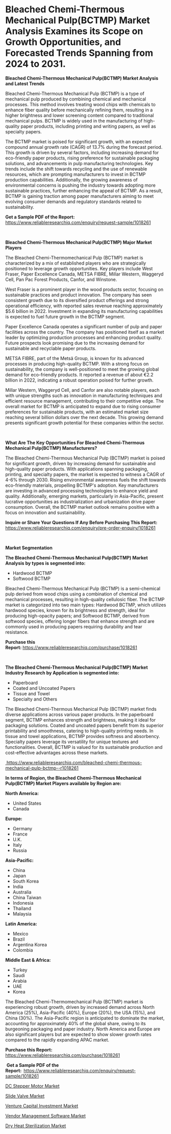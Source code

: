 <p><h1>Bleached Chemi-Thermous Mechanical Pulp(BCTMP) Market Analysis Examines its Scope on Growth Opportunities, and Forecasted Trends Spanning from 2024 to 2031.</h1></p><p><strong>Bleached Chemi-Thermous Mechanical Pulp(BCTMP) Market Analysis and Latest Trends</strong></p>
<p><p>Bleached Chemi-Thermous Mechanical Pulp (BCTMP) is a type of mechanical pulp produced by combining chemical and mechanical processes. This method involves treating wood chips with chemicals to enhance fiber quality before mechanically refining them, resulting in a higher brightness and lower screening content compared to traditional mechanical pulps. BCTMP is widely used in the manufacturing of high-quality paper products, including printing and writing papers, as well as specialty papers.</p><p>The BCTMP market is poised for significant growth, with an expected compound annual growth rate (CAGR) of 13.7% during the forecast period. This growth is driven by several factors, including increasing demand for eco-friendly paper products, rising preference for sustainable packaging solutions, and advancements in pulp manufacturing technologies. Key trends include the shift towards recycling and the use of renewable resources, which are prompting manufacturers to invest in BCTMP production capabilities. Additionally, the growing awareness of environmental concerns is pushing the industry towards adopting more sustainable practices, further enhancing the appeal of BCTMP. As a result, BCTMP is gaining traction among paper manufacturers aiming to meet evolving consumer demands and regulatory standards related to sustainability.</p></p>
<p><strong>Get a Sample PDF of the Report:&nbsp;</strong> <a href="https://www.reliableresearchiq.com/enquiry/request-sample/1018261?utm_campaign=101&utm_medium=2&utm_source=Github&utm_content=ia&utm_term=17112024&utm_id=bleached-chemi-thermous-mechanical-pulpbctmp">https://www.reliableresearchiq.com/enquiry/request-sample/1018261</a></p>
<p>&nbsp;</p>
<p><strong>Bleached Chemi-Thermous Mechanical Pulp(BCTMP) Major Market Players</strong></p>
<p><p>The Bleached Chemi-Thermomechanical Pulp (BCTMP) market is characterized by a mix of established players who are strategically positioned to leverage growth opportunities. Key players include West Fraser, Paper Excellence Canada, METSA FIBRE, Millar Western, Waggeryd Cell, Pan Pac Forest Products, Canfor, and Winstone.</p><p>West Fraser is a prominent player in the wood products sector, focusing on sustainable practices and product innovation. The company has seen consistent growth due to its diversified product offerings and strong operational efficiency, with reported sales revenue reaching approximately $5.6 billion in 2022. Investment in expanding its manufacturing capabilities is expected to fuel future growth in the BCTMP segment.</p><p>Paper Excellence Canada operates a significant number of pulp and paper facilities across the country. The company has positioned itself as a market leader by optimizing production processes and enhancing product quality. Future prospects look promising due to the increasing demand for sustainable and recyclable paper products.</p><p>METSA FIBRE, part of the Metsä Group, is known for its advanced processes in producing high-quality BCTMP. With a strong focus on sustainability, the company is well-positioned to meet the growing global demand for eco-friendly products. It reported a revenue of about €2.2 billion in 2022, indicating a robust operation poised for further growth.</p><p>Millar Western, Waggeryd Cell, and Canfor are also notable players, each with unique strengths such as innovation in manufacturing techniques and efficient resource management, contributing to their competitive edge. The overall market for BCTMP is anticipated to expand due to rising consumer preferences for sustainable products, with an estimated market size reaching several billion dollars over the next decade. This growing demand presents significant growth potential for these companies within the sector.</p></p>
<p>&nbsp;</p>
<p><strong>What Are The Key Opportunities For Bleached Chemi-Thermous Mechanical Pulp(BCTMP) Manufacturers?</strong></p>
<p><p>The Bleached Chemi-Thermous Mechanical Pulp (BCTMP) market is poised for significant growth, driven by increasing demand for sustainable and high-quality paper products. With applications spanning packaging, printing, and specialty papers, the market is expected to witness a CAGR of 4-6% through 2030. Rising environmental awareness fuels the shift towards eco-friendly materials, propelling BCTMP's adoption. Key manufacturers are investing in advanced processing technologies to enhance yield and quality. Additionally, emerging markets, particularly in Asia-Pacific, present lucrative opportunities as industrialization and urbanization drive paper consumption. Overall, the BCTMP market outlook remains positive with a focus on innovation and sustainability.</p></p>
<p><strong>Inquire or Share Your Questions If Any Before Purchasing This Report:</strong> <a href="https://www.reliableresearchiq.com/enquiry/pre-order-enquiry/1018261?utm_campaign=101&utm_medium=2&utm_source=Github&utm_content=ia&utm_term=17112024&utm_id=bleached-chemi-thermous-mechanical-pulpbctmp">https://www.reliableresearchiq.com/enquiry/pre-order-enquiry/1018261</a></p>
<p>&nbsp;</p>
<p><strong>Market Segmentation</strong></p>
<p><strong>The Bleached Chemi-Thermous Mechanical Pulp(BCTMP) Market Analysis by types is segmented into:</strong></p>
<p><ul><li>Hardwood BCTMP</li><li>Softwood BCTMP</li></ul></p>
<p><p>Bleached Chemi-Thermous Mechanical Pulp (BCTMP) is a semi-chemical pulp derived from wood chips using a combination of chemical and mechanical processes, resulting in high-quality cellulosic fiber. The BCTMP market is categorized into two main types: Hardwood BCTMP, which utilizes hardwood species, known for its brightness and strength, ideal for producing high-opacity papers; and Softwood BCTMP, derived from softwood species, offering longer fibers that enhance strength and are commonly used in producing papers requiring durability and tear resistance.</p></p>
<p><strong>Purchase this Report:&nbsp;</strong><a href="https://www.reliableresearchiq.com/purchase/1018261?utm_campaign=101&utm_medium=2&utm_source=Github&utm_content=ia&utm_term=17112024&utm_id=bleached-chemi-thermous-mechanical-pulpbctmp">https://www.reliableresearchiq.com/purchase/1018261</a></p>
<p>&nbsp;</p>
<p><strong>The Bleached Chemi-Thermous Mechanical Pulp(BCTMP) Market Industry Research by Application is segmented into:</strong></p>
<p><ul><li>Paperboard</li><li>Coated and Uncoated Papers</li><li>Tissue and Towel</li><li>Specialty and Others</li></ul></p>
<p><p>The Bleached Chemi-Thermous Mechanical Pulp (BCTMP) market finds diverse applications across various paper products. In the paperboard segment, BCTMP enhances strength and brightness, making it ideal for packaging solutions. Coated and uncoated papers benefit from its superior printability and smoothness, catering to high-quality printing needs. In tissue and towel applications, BCTMP provides softness and absorbency. Specialty papers leverage its versatility for unique textures and functionalities. Overall, BCTMP is valued for its sustainable production and cost-effective advantages across these markets.</p></p>
<p><a href="https://www.reliableresearchiq.com/bleached-chemi-thermous-mechanical-pulp-bctmp--r1018261?utm_campaign=101&utm_medium=2&utm_source=Github&utm_content=ia&utm_term=17112024&utm_id=bleached-chemi-thermous-mechanical-pulpbctmp">&nbsp;https://www.reliableresearchiq.com/bleached-chemi-thermous-mechanical-pulp-bctmp--r1018261</a></p>
<p><strong>In terms of Region, the Bleached Chemi-Thermous Mechanical Pulp(BCTMP) Market Players available by Region are:</strong></p>
<p>
    <p> <strong> North America: </strong>
        <ul>
            <li>United States</li>
            <li>Canada</li>
        </ul>
        </p> 
    <p> <strong> Europe: </strong>
        <ul>
            <li>Germany</li>
            <li>France</li>
            <li>U.K.</li>
            <li>Italy</li>
            <li>Russia</li>
        </ul>
        </p> 
    <p> <strong> Asia-Pacific: </strong>
        <ul>
            <li>China</li>
            <li>Japan</li>
            <li>South Korea</li>
            <li>India</li>
            <li>Australia</li>
            <li>China Taiwan</li>
            <li>Indonesia</li>
            <li>Thailand</li>
            <li>Malaysia</li>
        </ul>
        </p> 
    <p> <strong> Latin America: </strong>
        <ul>
            <li>Mexico</li>
            <li>Brazil</li>
            <li>Argentina Korea</li>
            <li>Colombia</li>
        </ul>
        </p> 
    <p> <strong> Middle East & Africa: </strong>
        <ul>
            <li>Turkey</li>
            <li>Saudi</li>
            <li>Arabia</li>
            <li>UAE</li>
            <li>Korea</li>
        </ul>
    </p>
    </p>
<p><p>The Bleached Chemi-Thermomechanical Pulp (BCTMP) market is experiencing robust growth, driven by increased demand across North America (25%), Asia-Pacific (40%), Europe (20%), the USA (15%), and China (30%). The Asia-Pacific region is anticipated to dominate the market, accounting for approximately 40% of the global share, owing to its burgeoning packaging and paper industry. North America and Europe are also significant players but are expected to show slower growth rates compared to the rapidly expanding APAC market.</p></p>
<p><strong>Purchase this Report: </strong><a href="https://www.reliableresearchiq.com/purchase/1018261?utm_campaign=101&utm_medium=2&utm_source=Github&utm_content=ia&utm_term=17112024&utm_id=bleached-chemi-thermous-mechanical-pulpbctmp">https://www.reliableresearchiq.com/purchase/1018261</a></p>
<p>&nbsp;<strong>Get a Sample PDF of the Report:&nbsp;&nbsp;</strong><a href="https://www.reliableresearchiq.com/enquiry/request-sample/1018261?utm_campaign=101&utm_medium=2&utm_source=Github&utm_content=ia&utm_term=17112024&utm_id=bleached-chemi-thermous-mechanical-pulpbctmp">https://www.reliableresearchiq.com/enquiry/request-sample/1018261</a></p>
<p><strong></strong></p>
<p><p><a href="https://www.linkedin.com/pulse/investing-dc-stepper-motor-market-trends-leading-products-i9ake?utm_campaign=101&utm_medium=2&utm_source=Github&utm_content=ia&utm_term=17112024&utm_id=bleached-chemi-thermous-mechanical-pulpbctmp">DC Stepper Motor Market</a></p><p><a href="https://www.linkedin.com/pulse/slide-valve-market-growth-segmentation-regional-analysis-ybjge?utm_campaign=101&utm_medium=2&utm_source=Github&utm_content=ia&utm_term=17112024&utm_id=bleached-chemi-thermous-mechanical-pulpbctmp">Slide Valve Market</a></p><p><a href="https://issuu.com/reportprime-2/docs/venture-capital-investment-market-s_74761021802236?utm_campaign=101&utm_medium=2&utm_source=Github&utm_content=ia&utm_term=17112024&utm_id=bleached-chemi-thermous-mechanical-pulpbctmp">Venture Capital Investment Market</a></p><p><a href="https://issuu.com/reportprime-2/docs/vendor-management-software-market-s_87b49ff41b3ade?utm_campaign=101&utm_medium=2&utm_source=Github&utm_content=ia&utm_term=17112024&utm_id=bleached-chemi-thermous-mechanical-pulpbctmp">Vendor Management Software Market</a></p><p><a href="https://www.linkedin.com/pulse/insights-dry-heat-sterilization-industry-market-financial-iupke?utm_campaign=101&utm_medium=2&utm_source=Github&utm_content=ia&utm_term=17112024&utm_id=bleached-chemi-thermous-mechanical-pulpbctmp">Dry Heat Sterilization Market</a></p></p>